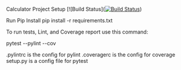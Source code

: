  Calculator Project Setup
[![Build Status]([![Build Status](https://app.travis-ci.com/sravyamyla/calc2.svg?branch=main)](https://app.travis-ci.com/sravyamyla/calc2))

Run Pip Install
pip install -r requirements.txt

To run tests, Lint, and Coverage report use this command:

pytest  --pylint --cov

.pylintrc is the config for pylint
.coveragerc is the config for coverage
setup.py is a config file for pytest
